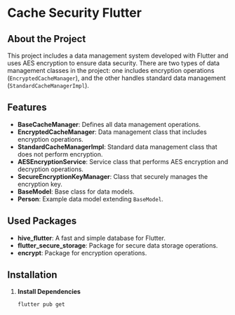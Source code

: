 # Cache Security Flutter 

## About the Project

This project includes a data management system developed with Flutter and uses AES encryption to ensure data security. There are two types of data management classes in the project: one includes encryption operations (`EncryptedCacheManager`), and the other handles standard data management (`StandardCacheManagerImpl`).

## Features

- **BaseCacheManager**: Defines all data management operations.
- **EncryptedCacheManager**: Data management class that includes encryption operations.
- **StandardCacheManagerImpl**: Standard data management class that does not perform encryption.
- **AESEncryptionService**: Service class that performs AES encryption and decryption operations.
- **SecureEncryptionKeyManager**: Class that securely manages the encryption key.
- **BaseModel**: Base class for data models.
- **Person**: Example data model extending `BaseModel`.

## Used Packages

- **hive_flutter**: A fast and simple database for Flutter.
- **flutter_secure_storage**: Package for secure data storage operations.
- **encrypt**: Package for encryption operations.

## Installation

1. **Install Dependencies**

   ```bash
   flutter pub get
